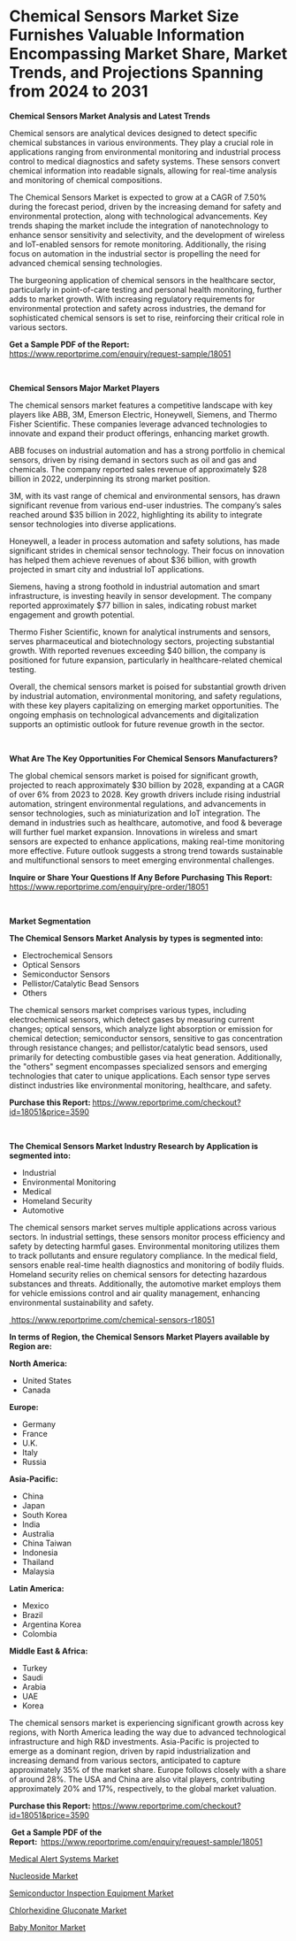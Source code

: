 <p><h1>Chemical Sensors Market Size Furnishes Valuable Information Encompassing Market Share, Market Trends, and Projections Spanning from 2024 to 2031</h1></p><p><strong>Chemical Sensors Market Analysis and Latest Trends</strong></p>
<p><p>Chemical sensors are analytical devices designed to detect specific chemical substances in various environments. They play a crucial role in applications ranging from environmental monitoring and industrial process control to medical diagnostics and safety systems. These sensors convert chemical information into readable signals, allowing for real-time analysis and monitoring of chemical compositions.</p><p>The Chemical Sensors Market is expected to grow at a CAGR of 7.50% during the forecast period, driven by the increasing demand for safety and environmental protection, along with technological advancements. Key trends shaping the market include the integration of nanotechnology to enhance sensor sensitivity and selectivity, and the development of wireless and IoT-enabled sensors for remote monitoring. Additionally, the rising focus on automation in the industrial sector is propelling the need for advanced chemical sensing technologies. </p><p>The burgeoning application of chemical sensors in the healthcare sector, particularly in point-of-care testing and personal health monitoring, further adds to market growth. With increasing regulatory requirements for environmental protection and safety across industries, the demand for sophisticated chemical sensors is set to rise, reinforcing their critical role in various sectors.</p></p>
<p><strong>Get a Sample PDF of the Report:&nbsp;</strong> <a href="https://www.reportprime.com/enquiry/request-sample/18051?utm_campaign=28&utm_medium=2&utm_source=Github&utm_content=ia&utm_term=20112024&utm_id=chemical-sensors">https://www.reportprime.com/enquiry/request-sample/18051</a></p>
<p>&nbsp;</p>
<p><strong>Chemical Sensors Major Market Players</strong></p>
<p><p>The chemical sensors market features a competitive landscape with key players like ABB, 3M, Emerson Electric, Honeywell, Siemens, and Thermo Fisher Scientific. These companies leverage advanced technologies to innovate and expand their product offerings, enhancing market growth.</p><p>ABB focuses on industrial automation and has a strong portfolio in chemical sensors, driven by rising demand in sectors such as oil and gas and chemicals. The company reported sales revenue of approximately $28 billion in 2022, underpinning its strong market position.</p><p>3M, with its vast range of chemical and environmental sensors, has drawn significant revenue from various end-user industries. The company’s sales reached around $35 billion in 2022, highlighting its ability to integrate sensor technologies into diverse applications.</p><p>Honeywell, a leader in process automation and safety solutions, has made significant strides in chemical sensor technology. Their focus on innovation has helped them achieve revenues of about $36 billion, with growth projected in smart city and industrial IoT applications.</p><p>Siemens, having a strong foothold in industrial automation and smart infrastructure, is investing heavily in sensor development. The company reported approximately $77 billion in sales, indicating robust market engagement and growth potential.</p><p>Thermo Fisher Scientific, known for analytical instruments and sensors, serves pharmaceutical and biotechnology sectors, projecting substantial growth. With reported revenues exceeding $40 billion, the company is positioned for future expansion, particularly in healthcare-related chemical testing.</p><p>Overall, the chemical sensors market is poised for substantial growth driven by industrial automation, environmental monitoring, and safety regulations, with these key players capitalizing on emerging market opportunities. The ongoing emphasis on technological advancements and digitalization supports an optimistic outlook for future revenue growth in the sector.</p></p>
<p>&nbsp;</p>
<p><strong>What Are The Key Opportunities For Chemical Sensors Manufacturers?</strong></p>
<p><p>The global chemical sensors market is poised for significant growth, projected to reach approximately $30 billion by 2028, expanding at a CAGR of over 6% from 2023 to 2028. Key growth drivers include rising industrial automation, stringent environmental regulations, and advancements in sensor technologies, such as miniaturization and IoT integration. The demand in industries such as healthcare, automotive, and food & beverage will further fuel market expansion. Innovations in wireless and smart sensors are expected to enhance applications, making real-time monitoring more effective. Future outlook suggests a strong trend towards sustainable and multifunctional sensors to meet emerging environmental challenges.</p></p>
<p><strong>Inquire or Share Your Questions If Any Before Purchasing This Report:</strong> <a href="https://www.reportprime.com/enquiry/pre-order/18051?utm_campaign=28&utm_medium=2&utm_source=Github&utm_content=ia&utm_term=20112024&utm_id=chemical-sensors">https://www.reportprime.com/enquiry/pre-order/18051</a></p>
<p>&nbsp;</p>
<p><strong>Market Segmentation</strong></p>
<p><strong>The Chemical Sensors Market Analysis by types is segmented into:</strong></p>
<p><ul><li>Electrochemical Sensors</li><li>Optical Sensors</li><li>Semiconductor Sensors</li><li>Pellistor/Catalytic Bead Sensors</li><li>Others</li></ul></p>
<p><p>The chemical sensors market comprises various types, including electrochemical sensors, which detect gases by measuring current changes; optical sensors, which analyze light absorption or emission for chemical detection; semiconductor sensors, sensitive to gas concentration through resistance changes; and pellistor/catalytic bead sensors, used primarily for detecting combustible gases via heat generation. Additionally, the "others" segment encompasses specialized sensors and emerging technologies that cater to unique applications. Each sensor type serves distinct industries like environmental monitoring, healthcare, and safety.</p></p>
<p><strong>Purchase this Report:&nbsp;</strong><a href="https://www.reportprime.com/checkout?id=18051&price=3590&utm_campaign=28&utm_medium=2&utm_source=Github&utm_content=ia&utm_term=20112024&utm_id=chemical-sensors">https://www.reportprime.com/checkout?id=18051&price=3590</a></p>
<p>&nbsp;</p>
<p><strong>The Chemical Sensors Market Industry Research by Application is segmented into:</strong></p>
<p><ul><li>Industrial</li><li>Environmental Monitoring</li><li>Medical</li><li>Homeland Security</li><li>Automotive</li></ul></p>
<p><p>The chemical sensors market serves multiple applications across various sectors. In industrial settings, these sensors monitor process efficiency and safety by detecting harmful gases. Environmental monitoring utilizes them to track pollutants and ensure regulatory compliance. In the medical field, sensors enable real-time health diagnostics and monitoring of bodily fluids. Homeland security relies on chemical sensors for detecting hazardous substances and threats. Additionally, the automotive market employs them for vehicle emissions control and air quality management, enhancing environmental sustainability and safety.</p></p>
<p><a href="https://www.reportprime.com/chemical-sensors-r18051?utm_campaign=28&utm_medium=2&utm_source=Github&utm_content=ia&utm_term=20112024&utm_id=chemical-sensors">&nbsp;https://www.reportprime.com/chemical-sensors-r18051</a></p>
<p><strong>In terms of Region, the Chemical Sensors Market Players available by Region are:</strong></p>
<p>
    <p> <strong> North America: </strong>
        <ul>
            <li>United States</li>
            <li>Canada</li>
        </ul>
        </p> 
    <p> <strong> Europe: </strong>
        <ul>
            <li>Germany</li>
            <li>France</li>
            <li>U.K.</li>
            <li>Italy</li>
            <li>Russia</li>
        </ul>
        </p> 
    <p> <strong> Asia-Pacific: </strong>
        <ul>
            <li>China</li>
            <li>Japan</li>
            <li>South Korea</li>
            <li>India</li>
            <li>Australia</li>
            <li>China Taiwan</li>
            <li>Indonesia</li>
            <li>Thailand</li>
            <li>Malaysia</li>
        </ul>
        </p> 
    <p> <strong> Latin America: </strong>
        <ul>
            <li>Mexico</li>
            <li>Brazil</li>
            <li>Argentina Korea</li>
            <li>Colombia</li>
        </ul>
        </p> 
    <p> <strong> Middle East & Africa: </strong>
        <ul>
            <li>Turkey</li>
            <li>Saudi</li>
            <li>Arabia</li>
            <li>UAE</li>
            <li>Korea</li>
        </ul>
    </p>
    </p>
<p><p>The chemical sensors market is experiencing significant growth across key regions, with North America leading the way due to advanced technological infrastructure and high R&D investments. Asia-Pacific is projected to emerge as a dominant region, driven by rapid industrialization and increasing demand from various sectors, anticipated to capture approximately 35% of the market share. Europe follows closely with a share of around 28%. The USA and China are also vital players, contributing approximately 20% and 17%, respectively, to the global market valuation.</p></p>
<p><strong>Purchase this Report: </strong><a href="https://www.reportprime.com/checkout?id=18051&price=3590&utm_campaign=28&utm_medium=2&utm_source=Github&utm_content=ia&utm_term=20112024&utm_id=chemical-sensors">https://www.reportprime.com/checkout?id=18051&price=3590</a></p>
<p>&nbsp;<strong>Get a Sample PDF of the Report:&nbsp;&nbsp;</strong><a href="https://www.reportprime.com/enquiry/request-sample/18051?utm_campaign=28&utm_medium=2&utm_source=Github&utm_content=ia&utm_term=20112024&utm_id=chemical-sensors">https://www.reportprime.com/enquiry/request-sample/18051</a></p>
<p><strong></strong></p>
<p><p><a href="https://www.linkedin.com/pulse/in-depth-medical-alert-systems-market-research-comprehensive-3dc3e?utm_campaign=28&utm_medium=2&utm_source=Github&utm_content=ia&utm_term=20112024&utm_id=chemical-sensors">Medical Alert Systems Market</a></p><p><a href="https://issuu.com/reportprime-2/docs/nucleoside-market-size-2030.pptx_76ca79dc24bd97?utm_campaign=28&utm_medium=2&utm_source=Github&utm_content=ia&utm_term=20112024&utm_id=chemical-sensors">Nucleoside Market</a></p><p><a href="https://github.com/santosh758595/Market-Research-Report-List-6/blob/main/semiconductor-inspection-equipment-market.md?utm_campaign=28&utm_medium=2&utm_source=Github&utm_content=ia&utm_term=20112024&utm_id=chemical-sensors">Semiconductor Inspection Equipment Market</a></p><p><a href="https://issuu.com/reportprime-2/docs/chlorhexidine-gluconate-market-size_63b0e6156a5ad5?utm_campaign=28&utm_medium=2&utm_source=Github&utm_content=ia&utm_term=20112024&utm_id=chemical-sensors">Chlorhexidine Gluconate Market</a></p><p><a href="https://www.linkedin.com/pulse/analyzing-baby-monitor-market-worth-projected-7-cagr-from-csdle?utm_campaign=28&utm_medium=2&utm_source=Github&utm_content=ia&utm_term=20112024&utm_id=chemical-sensors">Baby Monitor Market</a></p></p>